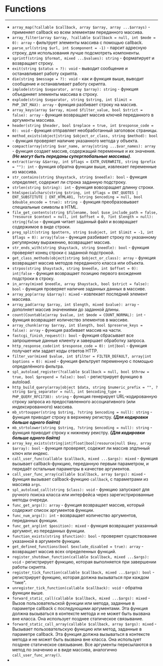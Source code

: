 # Functions
***
- `array_map(?callable $callback, array $array, array ...$arrays)` - применяет callback ко всем элементам переданного массива.
- `array_filter(array $array, ?callable $callback = null, int $mode = 0): array` - фильтрует элементы массива с помощью callback.
- `parse_url(string $url, int $component = -1)` - парсит адресную строку, для использования лучше подсмотреть компоненты.
- `sprintf(string $format, mixed ...$values): string` - форматирует и возвращает строку.
- `exit(string $status = ?): void` - выводит сообщение и останавливает работу скрипта.
- `die(string $message = ?): void` - как и функция выше, выводит сообщение и останавливает работу скрипта.
- `implode(string $separator, array $array): string` - функция объединяет элементы массива в строку.
- `explode(string $separator, string $string, int $limit = PHP_INT_MAX): array` - функция разбивает строку на массив.
- `array_keys(array $array, mixed $filter_value, bool $strict = false): array` - функция возвращает массив ключей переданного в аргументы массива.
- `header(string $header, bool $replace = true, int $response_code = 0): void` - функция отправляет необработанный заголовок страницы.
- `method_exists(object|string $object_or_class, string $method): bool` - функция проверяет наличие указанного метода у объекта.
- `compact(array|string $var_name, array|string ...$var_names): array`  - функция создает массив, содержащий переменные и их значения. _**(Не могут быть переданы суперглобальные массивы)**_.
- `extract(array &$array, int $flags = EXTR_OVERWRITE, string $prefix = ""): int` - функция обратна функции выше, извлекает переменные из массива.
- `str_contains(string $haystack, string $needle): bool` - функция  определяет, содержит ли строка заданную подстроку.
- `strlen(string $string): int` - функция вовозращает длинну строки.
- `htmlspecialchars(string $string, int $flags = ENT_QUOTES | ENT_SUBSTITUTE | ENT_HTML401, ?string $encoding = null, bool $double_encode = true): string`  - функция преобразовывает специальные символы в HTML.
- `file_get_contents(string $filename, bool $use_include_path = false, ?resource $context = null, int $offset = 0, ?int $length = null): string|false` - функция читает заданный файл и возвращает содержимое в виде строки.
- `preg_split(string $pattern, string $subject, int $limit = -1, int $flags = 0): array|false` - функция разбивает строку по указанному регулярному выражению, возвращает массив.
- `str_ends_with(string $haystack, string $needle): bool` - функция проверяет конец строки с заданной подстрокой.
- `get_class_methods(object|string $object_or_class): array` - функция возвращает массив методов переданного класса или объекта.
- `strpos(string $haystack, string $needle, int $offset = 0): int|false` - функция возвращает позицию первого вхождения подстроки в строку.
- `in_array(mixed $needle, array $haystack, bool $strict = false): bool` - функция проверяет наличие заданных данных в массиве.
- `array_pop(array &$array): mixed` - извлекает последний элемент массива.
- `array_pad(array $array, int $length, mixed $value): array` - дополняет массив значениями до заданной длины.
- `count(Countable|array $value, int $mode = COUNT_NORMAL): int` - функция возвращает количество элементов в массиве.
- `array_chunk(array $array, int $length, bool $preserve_keys = false): array` - функция разбивает массив на части.
- `fastcgi_finish_request(): bool` - функция сбрасывает все запрошенные данные клиенту и завершает обработку запроса.
- `http_response_code(int $response_code = 0): int|bool` - функция получает или задает коды ответов HTTP.
- `filter_var(mixed $value, int $filter = FILTER_DEFAULT, array|int $options = 0): mixed` - функция фильтрует переменную с помощью определённого фильтра.
- `spl_autoload_register(?callable $callback = null, bool $throw = true, bool $prepend = false): bool` - регистрирует функцию в autoload. 
- `http_build_query(array|object $data, string $numeric_prefix = "", ?string $arg_separator = null, int $encoding_type = PHP_QUERY_RFC1738): string` - функция генерирует URL-кодированную строку запроса из предоставленного ассоциативного (или индексированного) массива.
- `mb_strtoupper(string $string, ?string $encoding = null): string` - функция приводит строку в верхнему регистру. _**(Для кодировки больше одного байта)**_
- `mb_strtolower(string $string, ?string $encoding = null): string` - функция приводит строку к нижнему реистру. _**(Для кодировки больше одного байта)**_
- `array_key_exists(string|int|float|bool|resource|null $key, array $array): bool` - функция проверяет, содежит ли массив зпдпнный ключ или индекс.
- `call_user_func(callable $callback, mixed ...$args): mixed` - функция вызывает callback-функцию, переданную первым параметром, и передаёт остальные параметры в качестве аргументов. 
- `call_user_func_array(callable $callback, array $args): mixed` - функция вызывает callback-функцию `callback`, с параметрами из массива `args`.
- `spl_autoload_call(string $class): void` - функцию запускают для ручного поиска класса или интерфейса через зарегистрированные методы очереди.
- `func_get_args(): array` - функция возвращает массив, который содержит список аргументов функции.
- `func_num_args(): int` - возвращает количество аргументов, переданных функции.
- `func_get_arg(int $position): mixed` - функция возвращает указанный аргумент, из переданных функции.
- `function_exists(string $function): bool` - проверяет существование указанной в аргументе функции.
- `get_defined_functions(bool $exclude_disabled = true): array` - возвращает массив всех определенных функций.
- `register_shutdown_function(callable $callback, mixed ...$args): void` - регистрирует функцию, которая выполняется при завершении работы скрипта.
- `register_tick_function(callable $callback, mixed ...$args): bool` - регистрирует функцию, которая должна вызываться при каждом "тике".
- `unregister_tick_function(callable $callback): void` - обратна функции выше.
- `forward_static_call(callable $callback, mixed ...$args): mixed` - Вызов пользовательской функции или метода, заданные в параметре callback с последующими аргументами. Эта функция должна вызываться в контексте метода и не может быть вызвана вне класса. Она использует позднее статическое связывание.
- `forward_static_call_array(callable $callback, array $args): mixed` - Вызывает пользовательскую функцию или метод, заданные в параметре callback. Эта функция должна вызываться в контексте метода и не может быть вызвана вне класса. Она использует позднее статическое связывание. Все аргументы пересылаются в метод по значению и в виде массива, аналогично `call_user_func_array()`.
- 